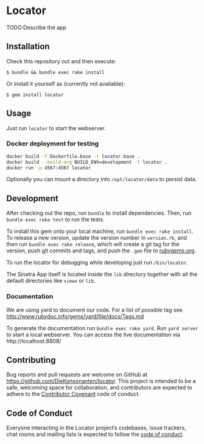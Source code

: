 # Locator

TODO:Describe the app

## Installation

Check this repository out and then execute:

    $ bundle && bundle exec rake install

Or install it yourself as (currently not available):

    $ gem install locator

## Usage

Just run `locator` to start the webserver.

### Docker deployment for testing
```bash
docker build -f Dockerfile.base -t locator.base .
docker build --build-arg BUILD_ENV=development -t locator .
docker run -p 4567:4567 locator 
```

Optionally you can mount a directory into `/opt/locator/data` to persist data.


## Development

After checking out the repo, run `bundle` to install dependencies. Then, run `bundle exec rake test` to run the tests.

To install this gem onto your local machine, run `bundle exec rake install`. To release a new version, update the version number in `version.rb`, and then run `bundle exec rake release`, which will create a git tag for the version, push git commits and tags, and push the `.gem` file to [rubygems.org](https://rubygems.org).

To run the locator for debugging while developing just run `/bin/locator`.

The Sinatra App itself is located inside the `lib` directory together with all the default directories like `views` or `lib`.

### Documentation

We are using yard to document our code. For a list of possible tag see http://www.rubydoc.info/gems/yard/file/docs/Tags.md

To generate the documentation run `bundle exec rake yard`. Run `yard server` to start a local webserver. You can access the live documentation via http://localhost:8808/


## Contributing

Bug reports and pull requests are welcome on GitHub at https://github.com/DieKonsonanten/locator. This project is intended to be a safe, welcoming space for collaboration, and contributors are expected to adhere to the [Contributor Covenant](http://contributor-covenant.org) code of conduct.

## Code of Conduct

Everyone interacting in the Locator project’s codebases, issue trackers, chat rooms and mailing lists is expected to follow the [code of conduct](https://github.com/DieKonsonanten/locator/blob/master/CODE_OF_CONDUCT.md).
